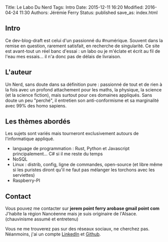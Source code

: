Title: Le Labo Du Nerd
Tags: Intro
Date: 2015-12-11 16:20
Modified: 2016-04-24 11:30
Authors: Jérémie Ferry
Status: published
save_as: index.html

## Intro

Ce dev-blog-draft est celui d'un passionné du #numérique.
Souvent dans la remise en question, rarement satisfait, en recherche de singularité.
Ce site est avant-tout un réel banc d'essai : un labo ou je m'éclate et écrit au fil de l'eau mes essais... il n'a donc pas de délais de livraison.

## L'auteur

Un Nerd, sans doute dans sa définition pure : passionné de tout et de rien à la fois avec un profond attachement pour les maths, la physique, la science (et la science fiction), mais surtout pour ces domaines appliqués.
Sans doute un peu "perché", il entretien son anti-conformisme et sa marginalité avec 99% des homo sapiens.

## Les thèmes abordés

Les sujets sont variés mais tourneront exclusivement autours de l'informatique appliqué.

* language de programmation : Rust, Python et Javascript principalement... C# si il me reste du temps
* NoSQL
* Linux : distrib, config, ligne de commandes, open-source (et libre même si les puristes diront qu'il ne faut pas mélanger les torchons avec les serviettes)
* Raspberry-PI

## Contact

Vous pouvez me contacter sur **jerem point ferry arobase gmail point com**
J'habite la région Nancéenne mais je suis originaire de l'Alsace. (chauvinisme assumé et entretenu)

Vous ne me trouverez pas sur des réseaux sociaux, ne cherchez pas.
Néanmoins, j'ai un compte [LinkedIn](https://www.linkedin.com/in/jérémie-ferry-0268a789) et [Github](https://github.com/mothsART).
